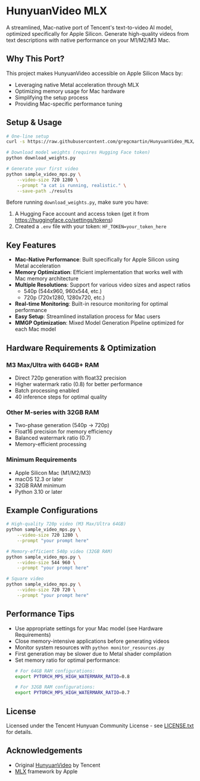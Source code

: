 # HunyuanVideo MLX

A streamlined, Mac-native port of Tencent's text-to-video AI model, optimized specifically for Apple Silicon. Generate high-quality videos from text descriptions with native performance on your M1/M2/M3 Mac.

## Why This Port?

This project makes HunyuanVideo accessible on Apple Silicon Macs by:
- Leveraging native Metal acceleration through MLX
- Optimizing memory usage for Mac hardware
- Simplifying the setup process
- Providing Mac-specific performance tuning

## Setup & Usage

```bash
# One-line setup
curl -s https://raw.githubusercontent.com/gregcmartin/HunyuanVideo_MLX/main/install_mlx.sh | bash

# Download model weights (requires Hugging Face token)
python download_weights.py

# Generate your first video
python sample_video_mps.py \
    --video-size 720 1280 \
    --prompt "a cat is running, realistic." \
    --save-path ./results
```

Before running `download_weights.py`, make sure you have:
1. A Hugging Face account and access token (get it from https://huggingface.co/settings/tokens)
2. Created a `.env` file with your token: `HF_TOKEN=your_token_here`

## Key Features

- **Mac-Native Performance**: Built specifically for Apple Silicon using Metal acceleration
- **Memory Optimization**: Efficient implementation that works well with Mac memory architecture
- **Multiple Resolutions**: Support for various video sizes and aspect ratios
  - 540p (544x960, 960x544, etc.)
  - 720p (720x1280, 1280x720, etc.)
- **Real-time Monitoring**: Built-in resource monitoring for optimal performance
- **Easy Setup**: Streamlined installation process for Mac users
- **MMGP Optimization**: Mixed Model Generation Pipeline optimized for each Mac model

## Hardware Requirements & Optimization

### M3 Max/Ultra with 64GB+ RAM
- Direct 720p generation with float32 precision
- Higher watermark ratio (0.8) for better performance
- Batch processing enabled
- 40 inference steps for optimal quality

### Other M-series with 32GB RAM
- Two-phase generation (540p → 720p)
- Float16 precision for memory efficiency
- Balanced watermark ratio (0.7)
- Memory-efficient processing

### Minimum Requirements
- Apple Silicon Mac (M1/M2/M3)
- macOS 12.3 or later
- 32GB RAM minimum
- Python 3.10 or later

## Example Configurations

```bash
# High-quality 720p video (M3 Max/Ultra 64GB)
python sample_video_mps.py \
    --video-size 720 1280 \
    --prompt "your prompt here"

# Memory-efficient 540p video (32GB RAM)
python sample_video_mps.py \
    --video-size 544 960 \
    --prompt "your prompt here"

# Square video
python sample_video_mps.py \
    --video-size 720 720 \
    --prompt "your prompt here"
```

## Performance Tips

- Use appropriate settings for your Mac model (see Hardware Requirements)
- Close memory-intensive applications before generating videos
- Monitor system resources with `python monitor_resources.py`
- First generation may be slower due to Metal shader compilation
- Set memory ratio for optimal performance:
  ```bash
  # For 64GB RAM configurations:
  export PYTORCH_MPS_HIGH_WATERMARK_RATIO=0.8
  
  # For 32GB RAM configurations:
  export PYTORCH_MPS_HIGH_WATERMARK_RATIO=0.7
  ```

## License

Licensed under the Tencent Hunyuan Community License - see [LICENSE.txt](LICENSE.txt) for details.

## Acknowledgements

- Original [HunyuanVideo](https://github.com/Tencent/HunyuanVideo) by Tencent
- [MLX](https://github.com/ml-explore/mlx) framework by Apple
